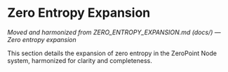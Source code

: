 # Zero Entropy Expansion

*Moved and harmonized from ZERO_ENTROPY_EXPANSION.md (docs/) — Zero entropy expansion*

This section details the expansion of zero entropy in the ZeroPoint Node system, harmonized for clarity and completeness.

<!-- (Insert harmonized content here) --> 